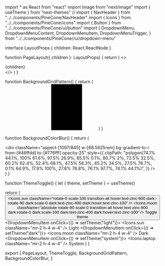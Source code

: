 import * as React from "react"
import Image from "next/image"
import { useTheme } from "next-themes"
// import { NavHeader } from "../../components/PineCone/NavHeader"
import { Icons } from "../../components/PineCone/icons"
import { Button } from "../../components/PineCone/ui/button"
import {
  DropdownMenu,
  DropdownMenuContent,
  DropdownMenuItem,
  DropdownMenuTrigger,
} from "../../components/PineCone//ui/dropdown-menu"

interface LayoutProps {
  children: React.ReactNode
}

function PageLayout({ children }: LayoutProps) {
  return (
    <>
      <div>{children}</div>
    </>
  )
}





function BackgroundGridPattern() {
  return (
    <svg
      className="absolute inset-0 -z-10 h-full w-full stroke-neutral-500/50 [mask-image:radial-gradient(100%_100%_at_top_right,white,transparent)]"
      aria-hidden="true"
    >
      <defs>
        <pattern
          id="83fd4e5a-9d52-42fc-97b6-718e5d7ee527"
          width={200}
          height={200}
          x="50%"
          y={-1}
          patternUnits="userSpaceOnUse"
        >
          <path d="M100 200V.5M.5 .5H200" fill="none" />
        </pattern>
      </defs>
      <svg
        x="50%"
        y={-1}
        className="overflow-visible fill-neutral-200/30 dark:fill-neutral-800/30"
      >
        <path
          d="M-100.5 0h201v201h-201Z M699.5 0h201v201h-201Z M499.5 400h201v201h-201Z M-300.5 600h201v201h-201Z"
          strokeWidth={0}
        />
      </svg>
      <rect
        width="100%"
        height="100%"
        strokeWidth={0}
        fill="url(#83fd4e5a-9d52-42fc-97b6-718e5d7ee527)"
      />
    </svg>
  )
}

function BackgroundColorBlur() {
  return (
    <div
      className="fixed -z-10 hidden md:bottom-1 md:right-[50rem] md:block md:transform-gpu md:blur-3xl"
      aria-hidden="true"
    >
      <div
        className="aspect-[1097/845] w-[68.5625rem] bg-gradient-to-r from-[#46ffdd] to-[#776fff] opacity-25"
        style={{
          clipPath:
            "polygon(74.1% 44.1%, 100% 61.6%, 97.5% 26.9%, 85.5% 0.1%, 80.7% 2%, 72.5% 32.5%, 60.2% 62.4%, 52.4% 68.1%, 47.5% 58.3%, 45.2% 34.5%, 27.5% 76.7%, 0.1% 64.9%, 17.9% 100%, 27.6% 76.8%, 76.1% 97.7%, 74.1% 44.1%)",
        }}
      />
    </div>
  )
}

function ThemeToggle() {
  let { theme, setTheme } = useTheme()

  return (
    <DropdownMenu>
      <DropdownMenuTrigger asChild>
        <Button variant="ghost" size="sm">
          <Icons.sun className="rotate-0 scale-100 transition-all hover:text-zinc-900 dark:-rotate-90 dark:scale-0 dark:text-zinc-400 dark:hover:text-zinc-100" />
          <Icons.moon className="absolute rotate-90 scale-0 transition-all hover:text-zinc-900 dark:rotate-0 dark:scale-100 dark:text-zinc-400 dark:hover:text-zinc-100" />
          <span className="sr-only">Toggle theme</span>
        </Button>
      </DropdownMenuTrigger>
      <DropdownMenuContent align="end" forceMount>
        <DropdownMenuItem onClick={() => setTheme("light")}>
          <Icons.sun className="mr-2 h-4 w-4" />
          <span>Light</span>
        </DropdownMenuItem>
        <DropdownMenuItem onClick={() => setTheme("dark")}>
          <Icons.moon className="mr-2 h-4 w-4" />
          <span>Dark</span>
        </DropdownMenuItem>
        <DropdownMenuItem onClick={() => setTheme("system")}>
          <Icons.laptop className="mr-2 h-4 w-4" />
          <span>System</span>
        </DropdownMenuItem>
      </DropdownMenuContent>
    </DropdownMenu>
  )
}

export {
  PageLayout,
  ThemeToggle,
  BackgroundGridPattern,
  BackgroundColorBlur,
}
